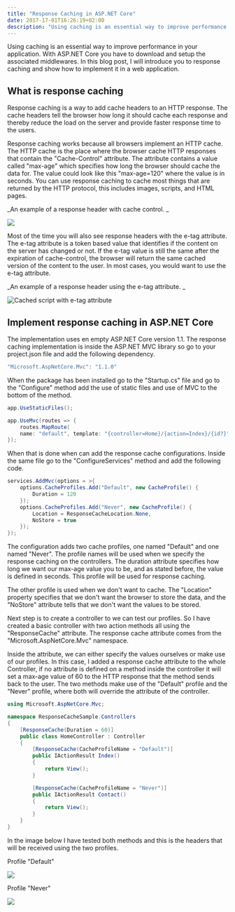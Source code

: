 ```yaml
---
title: "Response Caching in ASP.NET Core" 
date: 2017-17-01T16:26:19+02:00
description: "Using caching is an essential way to improve performance in your application. With ASP.NET Core you have to download and setup the associated middlewares. In this blog post, I will introduce you to response caching and show how to implement it in a web application."
---
```


Using caching is an essential way to improve performance in your application. With ASP.NET Core you have to download and setup the associated middlewares. In this blog post, I will introduce you to response caching and show how to implement it in a web application.

## What is response caching

Response caching is a way to add cache headers to an HTTP response. The cache headers tell the browser how long it should cache each response and thereby reduce the load on the server and provide faster response time to the users.

Response caching works because all browsers implement an HTTP cache. The HTTP cache is the place where the browser cache HTTP responses that contain the "Cache-Control" attribute. The attribute contains a value called "max-age" which specifies how long the browser should cache the data for. The value could look like this "max-age=120" where the value is in seconds. You can use response caching to cache most things that are returned by the HTTP protocol, this includes images, scripts, and HTML pages.

_An example of a response header with cache control. _

_![](/blogpost/f4f89487-9ba6-46ea-bab3-6f656f66b240.png)_

Most of the time you will also see response headers with the e-tag attribute. The e-tag attribute is a token based value that identifies if the content on the server has changed or not. If the e-tag value is still the same after the expiration of cache-control, the browser will return the same cached version of the content to the user. In most cases, you would want to use the e-tag attribute.

_An example of a response header using the e-tag attribute. _

 ![Cached script with e-tag attribute](/blogpost/dfsfdsfdsfsfsfewdsfwsdsde3343242312.png)

## Implement response caching in ASP.NET Core

The implementation uses en empty ASP.NET Core version 1.1\. The response caching implementation is inside the ASP.NET MVC library so go to your project.json file and add the following dependency.

```C#
"Microsoft.AspNetCore.Mvc": "1.1.0"
```

When the package has been installed go to the "Startup.cs" file and go to the "Configure" method add the use of static files and use of MVC to the bottom of the method. 

```C#
app.UseStaticFiles();

app.UseMvc(routes => {
    routes.MapRoute(
    name: "default", template: "{controller=Home}/{action=Index}/{id?}");
});
```

When that is done when can add the response cache configurations. Inside the same file go to the "ConfigureServices" method and add the following code.

```C#
services.AddMvc(options = >{
    options.CacheProfiles.Add("Default", new CacheProfile() {
        Duration = 120
    });
    options.CacheProfiles.Add("Never", new CacheProfile() {
        Location = ResponseCacheLocation.None,
        NoStore = true
    });
});
```

The configuration adds two cache profiles, one named "Default" and one named "Never". The profile names will be used when we specify the response caching on the controllers. The duration attribute specifies how long we want our max-age value you to be, and as stated before, the value is defined in seconds. This profile will be used for response caching.

The other profile is used when we don't want to cache. The "Location" property specifies that we don't want the browser to store the data, and the "NoStore" attribute tells that we don't want the values to be stored.

Next step is to create a controller to we can test our profiles. So I have created a basic controller with two action methods all using the "ResponseCache" attribute. The response cache attribute comes from the "Microsoft.AspNetCore.Mvc" namespace.

Inside the attribute, we can either specify the values ourselves or make use of our profiles. In this case, I added a response cache attribute to the whole Controller, if no attribute is defined on a method inside the controller it will set a max-age value of 60 to the HTTP response that the method sends back to the user. The two methods make use of the "Default" profile and the "Never" profile, where both will override the attribute of the controller.

```C#
using Microsoft.AspNetCore.Mvc;

namespace ResponseCacheSample.Controllers
{
    [ResponseCache(Duration = 60)]
    public class HomeController : Controller
    {
        [ResponseCache(CacheProfileName = "Default")]
        public IActionResult Index()
        {
            return View();
        }

        [ResponseCache(CacheProfileName = "Never")]
        public IActionResult Contact()
        {
            return View();
        }
    }
}
```

In the image below I have tested both methods and this is the headers that will be received using the two profiles.

Profile "Default"

![](/blogpost/dabf696d-6d34-4710-90f9-f729eaef8d0b.png)

Profile "Never"

![](/blogpost/fc86c3f7-37ed-4649-8901-4150eac2188c.png)
